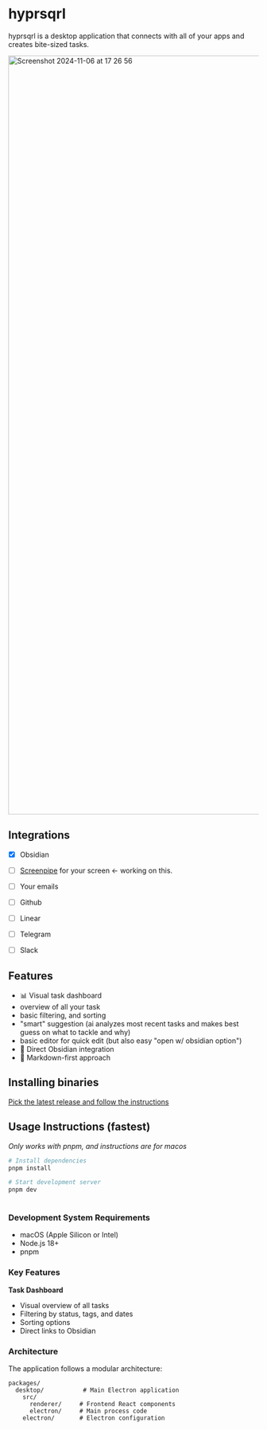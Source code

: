 # hyprsqrl 

hyprsqrl is a desktop application that connects with all of your apps and creates bite-sized tasks.



<img width="1525" alt="Screenshot 2024-11-06 at 17 26 56" src="https://github.com/user-attachments/assets/9a77ae78-133b-4242-ba59-2c84d551f7d1">

## Integrations

- [x] Obsidian
- [ ] [Screenpipe]([https://githb](https://screenpi.pe/)) for your screen <- working on this.
- [ ] Your emails
- [ ] Github
- [ ] Linear
- [ ] Telegram
- [ ] Slack


## Features

- 📊 Visual task dashboard
 - overview of all your task
 - basic filtering, and sorting
 - "smart" suggestion (ai analyzes most recent tasks and makes best guess on what to tackle and why)
 - basic editor for quick edit (but also easy "open w/ obsidian option")
- 🔗 Direct Obsidian integration
- 📝 Markdown-first approach

## Installing binaries

[Pick the latest release and follow the instructions](https://github.com/different-ai/hypr-v0/tags)



## Usage Instructions (fastest)

_Only works with pnpm, and instructions are for macos_

```bash
# Install dependencies
pnpm install

# Start development server
pnpm dev
 
```

### Development System Requirements

- macOS (Apple Silicon or Intel)
- Node.js 18+
- pnpm


### Key Features

**Task Dashboard**
- Visual overview of all tasks
- Filtering by status, tags, and dates
- Sorting options
- Direct links to Obsidian


### Architecture

The application follows a modular architecture:

```
packages/
  desktop/           # Main Electron application
    src/
      renderer/     # Frontend React components
      electron/     # Main process code
    electron/       # Electron configuration
```


